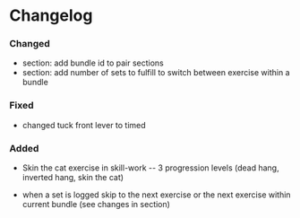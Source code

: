 # Changelog

### Changed
- section: add bundle id to pair sections 
- section: add number of sets to fulfill to switch between exercise within a bundle

### Fixed
- changed tuck front lever to timed

### Added
- Skin the cat exercise in skill-work
-- 3 progression levels (dead hang, inverted hang, skin the cat)

- when a set is logged skip to the next exercise or the next exercise within current bundle (see changes in section)
